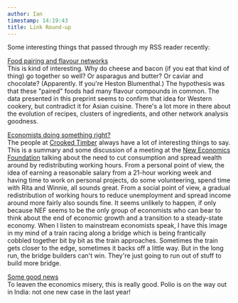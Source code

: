 ```yaml
---
author: Ian
timestamp: 14:19:43
title: Link Round-up
---
```

Some interesting things that passed through my RSS reader recently:

[Food pairing and flavour networks](http://www.technologyreview.com/blog/arxiv/27372/)
<br>
This is kind of interesting.  Why do cheese and bacon (if you eat that
kind of thing) go together so well?  Or asparagus and butter?  Or
caviar and chocolate?  (Apparently.  If you're Heston Blumenthal.)
The hypothesis was that these "paired" foods had many flavour
compounds in common.  The data presented in this preprint seems to
confirm that idea for Western cookery, but contradict it for Asian
cuisine.  There's a lot more in there about the evolution of recipes,
clusters of ingredients, and other network analysis goodness.

[Economists doing something right?](http://crookedtimber.org/2012/01/14/towards-a-21-hour-working-week/)
<br>
The people at [Crooked Timber](http://crookedtimber.org) always have a
lot of interesting things to say.  This is a summary and some
discussion of a meeting at the
[New Economics Foundation](http://www.neweconomics.org/) talking about
the need to cut consumption and spread wealth around by redistributing
working hours.  From a personal point of view, the idea of earning a
reasonable salary from a 21-hour working week and having time to work
on personal projects, do some volunteering, spend time with Rita and
Winnie, all sounds great.  From a social point of view, a gradual
redistribution of working hours to reduce unemployment and spread
income around more fairly also sounds fine.  It seems unlikely to
happen, if only because NEF seems to be the only group of economists
who can bear to think about the end of economic growth and a
transition to a steady-state economy.  When I listen to mainstream
economists speak, I have this image in my mind of a train racing along
a bridge which is being frantically cobbled together bit by bit as the
train approaches.  Sometimes the train gets closer to the edge,
sometimes it backs off a little way.  But in the long run, the bridge
builders can't win.  They're just going to run out of stuff to build
more bridge.

[Some good news](http://www.nytimes.com/2012/01/17/health/india-full-year-without-a-reported-case-of-polio-is-a-first-in-what-was-a-longtime-hot-spot.html?_r=1&ref=health)
<br>
To leaven the economics misery, this is really good.  Polio is on the
way out in India: not one new case in the last year!
